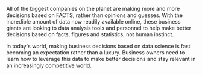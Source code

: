 All of the biggest companies on the planet are making more and more decisions based on FACTS, rather than opinions and guesses. With the incredible amount of data now readily available online, these business giants are looking to data analysis tools and personnel to help make better decisions based on facts, figures and statistics, not human instinct. 


In today's world, making business decisions based on data science is fast becoming an expectation rather than a luxury. Business owners need to learn how to leverage this data to make better decisions and stay relevant in an increasingly competitive world.

